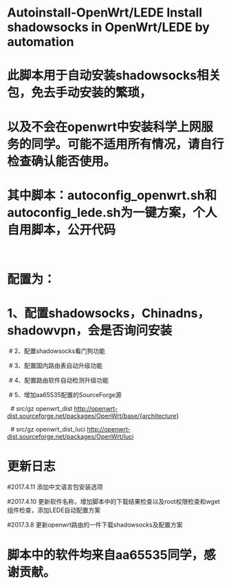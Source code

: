 # Autoinstall-OpenWrt/LEDE    Install shadowsocks in OpenWrt/LEDE by automation

# 此脚本用于自动安装shadowsocks相关包，免去手动安装的繁琐，

# 以及不会在openwrt中安装科学上网服务的同学。可能不适用所有情况，请自行检查确认能否使用。

# 其中脚本：autoconfig_openwrt.sh和autoconfig_lede.sh为一键方案，个人自用脚本，公开代码

  
  # 配置为：
  
  # 1、配置shadowsocks，Chinadns，shadowvpn，会是否询问安装
  
  # 2、配置shadowsocks看门狗功能
  
  # 3、配置国内路由表自动升级功能
  
  # 4、配置路由软件自动检测升级功能
  
  # 5、增加aa65535配置的SourceForge源
  
    # src/gz openwrt_dist http://openwrt-dist.sourceforge.net/packages/OpenWrt/base/{architecture}
    
    # src/gz openwrt_dist_luci http://openwrt-dist.sourceforge.net/packages/OpenWrt/luci

# 更新日志
#2017.4.11 添加中文语言包安装选项

#2017.4.10 更新软件名称，增加脚本中的下载结果检查以及root权限检查和wget组件检查，添加LEDE自动配置方案

#2017.3.8 更新openwrt路由的一件下载shadowsocks及配置方案


# 脚本中的软件均来自aa65535同学，感谢贡献。
